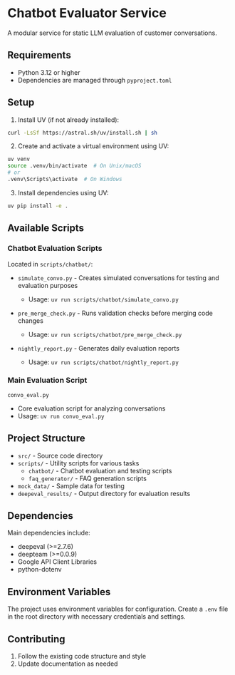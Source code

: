 # Chatbot Evaluator Service

A modular service for static LLM evaluation of customer conversations.

## Requirements

- Python 3.12 or higher
- Dependencies are managed through `pyproject.toml`

## Setup

1. Install UV (if not already installed):

```bash
curl -LsSf https://astral.sh/uv/install.sh | sh
```

2. Create and activate a virtual environment using UV:

```bash
uv venv
source .venv/bin/activate  # On Unix/macOS
# or
.venv\Scripts\activate  # On Windows
```

3. Install dependencies using UV:

```bash
uv pip install -e .
```

## Available Scripts

### Chatbot Evaluation Scripts

Located in `scripts/chatbot/`:

- `simulate_convo.py` - Creates simulated conversations for testing and evaluation purposes
  - Usage: `uv run scripts/chatbot/simulate_convo.py`

- `pre_merge_check.py` - Runs validation checks before merging code changes
  - Usage: `uv run scripts/chatbot/pre_merge_check.py`

- `nightly_report.py` - Generates daily evaluation reports
  - Usage: `uv run scripts/chatbot/nightly_report.py`

### Main Evaluation Script

`convo_eval.py`

- Core evaluation script for analyzing conversations
- Usage: `uv run convo_eval.py`

## Project Structure

- `src/` - Source code directory
- `scripts/` - Utility scripts for various tasks
  - `chatbot/` - Chatbot evaluation and testing scripts
  - `faq_generator/` - FAQ generation scripts
- `mock_data/` - Sample data for testing
- `deepeval_results/` - Output directory for evaluation results

## Dependencies

Main dependencies include:

- deepeval (>=2.7.6)
- deepteam (>=0.0.9)
- Google API Client Libraries
- python-dotenv

## Environment Variables

The project uses environment variables for configuration. Create a `.env` file in the root directory with necessary credentials and settings.

## Contributing

1. Follow the existing code structure and style
2. Update documentation as needed


